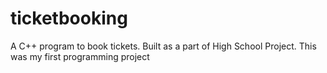 ticketbooking
=============

A C++ program to book tickets. Built as a part of High School Project. This was my first programming project
